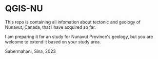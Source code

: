 # QGIS-NU

This repo is containing all infomation about tectonic and geology of Nunavut, Canada, that I have acquired so far.

I am preparing it for an study for Nunavut Province's geology, but you are welcome to extend it based on your study area.

Sabermahani, Sina, 2023
